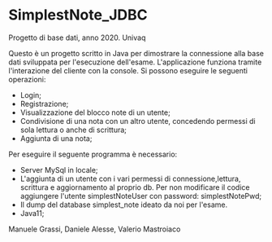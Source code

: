 # SimplestNote_JDBC
Progetto di base dati, anno 2020.
Univaq

Questo è un progetto scritto in Java per dimostrare la connessione alla base dati sviluppata per l'esecuzione dell'esame.
L'applicazione funziona tramite l'interazione del cliente con la console. Si possono eseguire le seguenti operazioni:

- Login;
- Registrazione;
- Visualizzazione del blocco note di un utente;
- Condivisione di una nota con un altro utente, concedendo permessi di sola lettura o anche di scrittura;
- Aggiunta di una nota;


Per eseguire il seguente programma è necessario:

- Server MySql in locale;
- L'aggiunta di un utente con i vari permessi di connessione,lettura, scrittura e aggiornamento al proprio db. Per non modificare il codice aggiungere l'utente simplestNoteUser con password: simplestNotePwd;
- Il dump del database simplest_note ideato da noi per l'esame.
- Java11;

Manuele Grassi, Daniele Alesse, Valerio Mastroiaco
